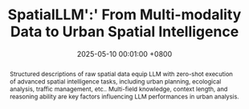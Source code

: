 ---
title:          SpatialLLM':' From Multi-modality Data to Urban Spatial Intelligence
date:           2025-05-10 00:01:00 +0800
selected:       true
pub:            "arXiv"
pub_date:       "2025"
pub_last:       "3D-Large Language Model"
abstract: >-
  Structured descriptions of raw spatial data equip LLM with zero-shot execution of advanced spatial intelligence tasks, including urban planning, ecological analysis, traffic management, etc.. Multi-field knowledge, context length, and reasoning ability are key factors influencing LLM performances in urban analysis.
  
cover:          assets/images/covers/spatialLLM.png
authors:
  - Jiabin Chen
  - Haiping Wang*
  - Jinpeng Li
  - Yuan Liu†
  - Zhen Dong†
  - Bisheng Yang
links:
  Paper: https://arxiv.org/abs/2505.12703
  Code: https://github.com/WHU-USI3DV/SpatialLLM
---
